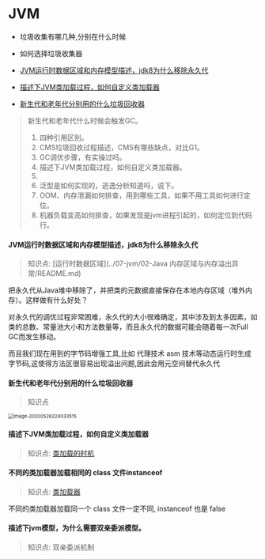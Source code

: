 # JVM

- 垃圾收集有哪几种,分别在什么时候
- 如何选择垃圾收集器

- [JVM运行时数据区域和内存模型描述，jdk8为什么移除永久代](#JVM运行时数据区域和内存模型描述，jdk8为什么移除永久代)

- [描述下JVM类加载过程，如何自定义类加载器](#描述下JVM类加载过程，如何自定义类加载器)

- [新生代和老年代分别用的什么垃圾回收器](#新生代和老年代分别用的什么垃圾回收器)

> 新生代和老年代什么时候会触发GC。
>
> 1. 四种引用区别。
> 2. CMS垃圾回收过程描述，CMS有哪些缺点，对比G1。
> 3. GC调优步骤，有实操过吗。
> 4. 描述下JVM类加载过程，如何自定义类加载器。
> 5. 
> 6. 泛型是如何实现的，逃逸分析知道吗，说下。
> 7. OOM、内存泄漏如何排查，用到哪些工具，如果不用工具如何进行定位。
> 8. 机器负载变高如何排查，如果发现是jvm进程引起的，如何定位到代码行。

#### JVM运行时数据区域和内存模型描述，jdk8为什么移除永久代

> 知识点:  [运行时数据区域](../07-jvm/02-Java 内存区域与内存溢出异常/README.md) 

把永久代从Java堆中移除了，并把类的元数据直接保存在本地内存区域（堆外内存）。这样做有什么好处？

对永久代的调优过程非常困难，永久代的大小很难确定，其中涉及到太多因素，如类的总数、常量池大小和方法数量等，而且永久代的数据可能会随着每一次Full GC而发生移动。

而且我们现在用到的字节码增强工具,比如 代理技术 asm 技术等动态运行时生成字节码,这使得方法区很容易出现溢出问题,因此会用元空间替代永久代

#### 新生代和老年代分别用的什么垃圾回收器

> 知识点

<img src="../assets/image-20200526224033515.png" alt="image-20200526224033515" style="zoom: 67%;" />

#### 描述下JVM类加载过程，如何自定义类加载器

> 知识点:  [类加载的时机](../07-jvm/07-虚拟机类加载机制/01-类加载的时机.md) 

#### 不同的类加载器加载相同的 class 文件instanceof

> 知识点:  [类加载器](../07-jvm/07-虚拟机类加载机制/02-类加载器.md) 

不同的类加载器加载同一个 class 文件一定不同, instanceof 也是 false

#### 描述下jvm模型，为什么需要双亲委派模型。

> 知识点: 双亲委派机制